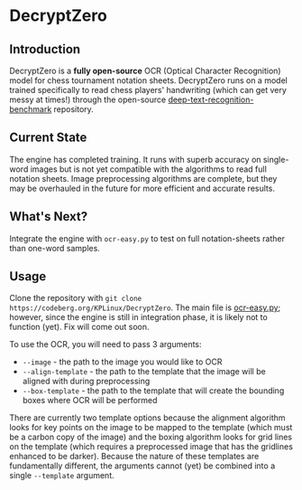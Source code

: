 # DecryptZero

## Introduction
DecryptZero is a **fully open-source** OCR (Optical Character Recognition) model for chess tournament notation sheets. DecryptZero runs on a model trained specifically to read chess players' handwriting (which can get very messy at times!) through the open-source [deep-text-recognition-benchmark](https://github.com/clovaai/deep-text-recognition-benchmark) repository.

## Current State
The engine has completed training. It runs with superb accuracy on single-word images but is not yet compatible with the algorithms to read full notation sheets. Image preprocessing algorithms are complete, but they may be overhauled in the future for more efficient and accurate results.

## What's Next?
Integrate the engine with `ocr-easy.py` to test on full notation-sheets rather than one-word samples.

## Usage
Clone the repository with `git clone https://codeberg.org/KPLinux/DecryptZero`. The main file is [ocr-easy.py](ocr-easy.py); however, since the engine is still in integration phase, it is likely not to function (yet). Fix will come out soon.

To use the OCR, you will need to pass 3 arguments:
* `--image` - the path to the image you would like to OCR
* `--align-template` - the path to the template that the image will be aligned with during preprocessing
* `--box-template` - the path to the template that will create the bounding boxes where OCR will be performed

There are currently two template options because the alignment algorithm looks for key points on the image to be mapped to the template (which must be a carbon copy of the image) and the boxing algorithm looks for grid lines on the template (which requires a preprocessed image that has the gridlines enhanced to be darker). Because the nature of these templates are fundamentally different, the arguments cannot (yet) be combined into a single `--template` argument.
